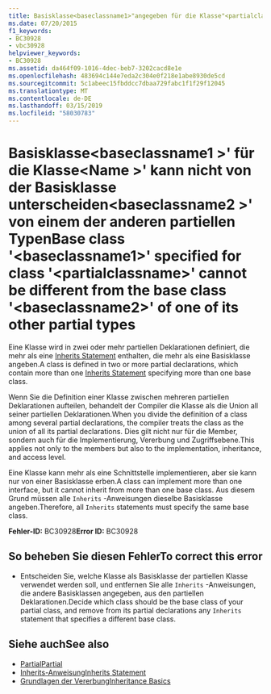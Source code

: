 ```yaml
---
title: Basisklasse<baseclassname1>"angegeben für die Klasse"<partialclassname>"dürfen nicht verschieden von der Basisklasse sein"<baseclassname2>"eines der anderen partiellen Typen
ms.date: 07/20/2015
f1_keywords:
- BC30928
- vbc30928
helpviewer_keywords:
- BC30928
ms.assetid: da464f09-1016-4dec-beb7-3202cacd8e1e
ms.openlocfilehash: 483694c144e7eda2c304e0f218e1abe8930de5cd
ms.sourcegitcommit: 5c1abeec15fbddcc7dbaa729fabc1f1f29f12045
ms.translationtype: MT
ms.contentlocale: de-DE
ms.lasthandoff: 03/15/2019
ms.locfileid: "58030783"
---
```

# <a name="base-class-baseclassname1-specified-for-class-partialclassname-cannot-be-different-from-the-base-class-baseclassname2-of-one-of-its-other-partial-types"></a><span data-ttu-id="ff8d0-102">Basisklasse\<baseclassname1 >' für die Klasse\<Name >' kann nicht von der Basisklasse unterscheiden\<baseclassname2 >' von einem der anderen partiellen Typen</span><span class="sxs-lookup"><span data-stu-id="ff8d0-102">Base class '\<baseclassname1>' specified for class '\<partialclassname>' cannot be different from the base class '\<baseclassname2>' of one of its other partial types</span></span>
<span data-ttu-id="ff8d0-103">Eine Klasse wird in zwei oder mehr partiellen Deklarationen definiert, die mehr als eine [Inherits Statement](../../visual-basic/language-reference/statements/inherits-statement.md) enthalten, die mehr als eine Basisklasse angeben.</span><span class="sxs-lookup"><span data-stu-id="ff8d0-103">A class is defined in two or more partial declarations, which contain more than one [Inherits Statement](../../visual-basic/language-reference/statements/inherits-statement.md) specifying more than one base class.</span></span>  
  
 <span data-ttu-id="ff8d0-104">Wenn Sie die Definition einer Klasse zwischen mehreren partiellen Deklarationen aufteilen, behandelt der Compiler die Klasse als die Union all seiner partiellen Deklarationen.</span><span class="sxs-lookup"><span data-stu-id="ff8d0-104">When you divide the definition of a class among several partial declarations, the compiler treats the class as the union of all its partial declarations.</span></span> <span data-ttu-id="ff8d0-105">Dies gilt nicht nur für die Member, sondern auch für die Implementierung, Vererbung und Zugriffsebene.</span><span class="sxs-lookup"><span data-stu-id="ff8d0-105">This applies not only to the members but also to the implementation, inheritance, and access level.</span></span>  
  
 <span data-ttu-id="ff8d0-106">Eine Klasse kann mehr als eine Schnittstelle implementieren, aber sie kann nur von einer Basisklasse erben.</span><span class="sxs-lookup"><span data-stu-id="ff8d0-106">A class can implement more than one interface, but it cannot inherit from more than one base class.</span></span> <span data-ttu-id="ff8d0-107">Aus diesem Grund müssen alle `Inherits` -Anweisungen dieselbe Basisklasse angeben.</span><span class="sxs-lookup"><span data-stu-id="ff8d0-107">Therefore, all `Inherits` statements must specify the same base class.</span></span>  
  
 <span data-ttu-id="ff8d0-108">**Fehler-ID:** BC30928</span><span class="sxs-lookup"><span data-stu-id="ff8d0-108">**Error ID:** BC30928</span></span>  
  
## <a name="to-correct-this-error"></a><span data-ttu-id="ff8d0-109">So beheben Sie diesen Fehler</span><span class="sxs-lookup"><span data-stu-id="ff8d0-109">To correct this error</span></span>  
  
-   <span data-ttu-id="ff8d0-110">Entscheiden Sie, welche Klasse als Basisklasse der partiellen Klasse verwendet werden soll, und entfernen Sie alle `Inherits` -Anweisungen, die andere Basisklassen angegeben, aus den partiellen Deklarationen.</span><span class="sxs-lookup"><span data-stu-id="ff8d0-110">Decide which class should be the base class of your partial class, and remove from its partial declarations any `Inherits` statement that specifies a different base class.</span></span>  
  
## <a name="see-also"></a><span data-ttu-id="ff8d0-111">Siehe auch</span><span class="sxs-lookup"><span data-stu-id="ff8d0-111">See also</span></span>

- [<span data-ttu-id="ff8d0-112">Partial</span><span class="sxs-lookup"><span data-stu-id="ff8d0-112">Partial</span></span>](../../visual-basic/language-reference/modifiers/partial.md)
- [<span data-ttu-id="ff8d0-113">Inherits-Anweisung</span><span class="sxs-lookup"><span data-stu-id="ff8d0-113">Inherits Statement</span></span>](../../visual-basic/language-reference/statements/inherits-statement.md)
- [<span data-ttu-id="ff8d0-114">Grundlagen der Vererbung</span><span class="sxs-lookup"><span data-stu-id="ff8d0-114">Inheritance Basics</span></span>](../../visual-basic/programming-guide/language-features/objects-and-classes/inheritance-basics.md)
